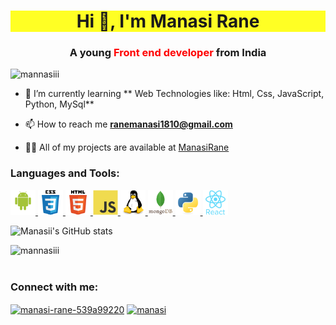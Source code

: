 
<!--
**mannasiii/mannasiii** is a ✨ _special_ ✨ repository because its `README.md` (this file) appears on your GitHub profile.

Here are some ideas to get you started:

- 🔭 I’m currently working on ...
- 🌱 I’m currently learning ...
- 👯 I’m looking to collaborate on ...
- 🤔 I’m looking for help with ...
- 💬 Ask me about ...
- 📫 How to reach me: ...
- 😄 Pronouns: ...
- ⚡ Fun fact: ...
-->
<h1 align="center" style="background-color: rgb(255, 255, 36);">Hi 👋, I'm Manasi Rane</h1>
<h3 align="center">A young<span style="color: red;"> Front end developer  </span>  from India </h3>
<p align="left"> <img src="https://komarev.com/ghpvc/?username=mannasiii&label=Profile%20views&color=0e75b6&style=flat"
        alt="mannasiii" /> </p>

- 🌱 I’m currently learning ** Web Technologies like: Html, Css, JavaScript, Python, MySql**

- 📫 How to reach me **ranemanasi1810@gmail.com**

- 👨‍💻 All of my projects are available at [ManasiRane](https://mannasiii.github.io)

<h3 align="left">Languages and Tools:</h3>
<p align="left">
    <a href="https://developer.android.com" target="_blank" rel="noreferrer">
        <img src="https://raw.githubusercontent.com/devicons/devicon/master/icons/android/android-original-wordmark.svg"
            alt="android" width="40" height="40" />
    </a> <a href="https://www.w3schools.com/css/" target="_blank" rel="noreferrer"> <img
            src="https://raw.githubusercontent.com/devicons/devicon/master/icons/css3/css3-original-wordmark.svg"
            alt="css3" width="40" height="40" /> </a>
    <a href="https://www.w3.org/html/" target="_blank" rel="noreferrer">
        <img src="https://raw.githubusercontent.com/devicons/devicon/master/icons/html5/html5-original-wordmark.svg"
            alt="html5" width="40" height="40" />
    </a> <a href="https://developer.mozilla.org/en-US/docs/Web/JavaScript" target="_blank" rel="noreferrer">
        <img src="https://raw.githubusercontent.com/devicons/devicon/master/icons/javascript/javascript-original.svg"
            alt="javascript" width="40" height="40" /> </a> <a href="https://www.linux.org/" target="_blank"
        rel="noreferrer"> <img
            src="https://raw.githubusercontent.com/devicons/devicon/master/icons/linux/linux-original.svg" alt="linux"
            width="40" height="40" /> </a> <a href="https://www.mongodb.com/" target="_blank" rel="noreferrer"> <img
            src="https://raw.githubusercontent.com/devicons/devicon/master/icons/mongodb/mongodb-original-wordmark.svg"
            alt="mongodb" width="40" height="40" /> </a> <a href="https://www.python.org" target="_blank"
        rel="noreferrer"> <img
            src="https://raw.githubusercontent.com/devicons/devicon/master/icons/python/python-original.svg"
            alt="python" width="40" height="40" /> </a> <a href="https://reactjs.org/" target="_blank" rel="noreferrer">
        <img src="https://raw.githubusercontent.com/devicons/devicon/master/icons/react/react-original-wordmark.svg"
            alt="react" width="40" height="40" /> </a>
</p>



![Manasii's GitHub
stats](https://github-readme-stats.vercel.app/api?username=mannasiii&show_icons=true&theme=radical&count_private=true)


<p><img align="left"
        src="https://github-readme-stats.vercel.app/api/top-langs?username=mannasiii&show_icons=true&locale=en&layout=compact"
        alt="mannasiii" /></p>



<br><br>
<h3 align="left">Connect with me:</h3>
<p align="left">
    <a href="https://www.linkedin.com/in/manasi-rane-539a99220/" target="blank"><img align="center"
            src="https://raw.githubusercontent.com/rahuldkjain/github-profile-readme-generator/master/src/images/icons/Social/linked-in-alt.svg"
            alt="manasi-rane-539a99220" height="30" width="40" /></a>
    <a href="https://www.instagram.com/_.sunshinnee._?utm_source=ig_web_button_share_sheet&igsh=ZDNlZDc0MzIxNw=="
        target="blank"><img align="center"
            src="https://raw.githubusercontent.com/rahuldkjain/github-profile-readme-generator/master/src/images/icons/Social/instagram.svg"
            alt="manasi" height="30" width="40" /></a>
</p>
